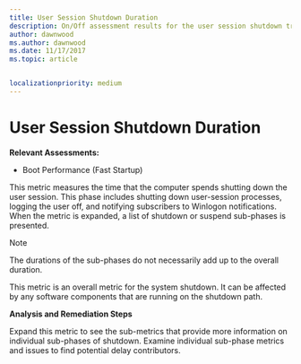 ```yaml
---
title: User Session Shutdown Duration
description: On/Off assessment results for the user session shutdown transition phase 
author: dawnwood
ms.author: dawnwood
ms.date: 11/17/2017
ms.topic: article


localizationpriority: medium
---
```


# User Session Shutdown Duration

**Relevant Assessments:**

-   Boot Performance (Fast Startup)

This metric measures the time that the computer spends shutting down the user session. This phase includes shutting down user-session processes, logging the user off, and notifying subscribers to Winlogon notifications. When the metric is expanded, a list of shutdown or suspend sub-phases is presented.

> [!NOTE]
> The durations of the sub-phases do not necessarily add up to the overall duration.

This metric is an overall metric for the system shutdown. It can be affected by any software components that are running on the shutdown path.

**Analysis and Remediation Steps**

Expand this metric to see the sub-metrics that provide more information on individual sub-phases of shutdown. Examine individual sub-phase metrics and issues to find potential delay contributors.

